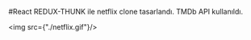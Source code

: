 #React REDUX-THUNK ile netflix clone tasarlandı. TMDb API kullanıldı.

<img src={"./netflix.gif"}/>
